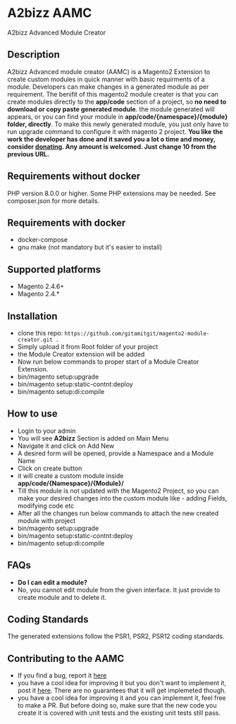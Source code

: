 # A2bizz AAMC
A2bizz Advanced Module Creator

## Description  
A2bizz Advanced module creator (AAMC) is a Magento2 Extension to create custom modules in quick manner with basic requirments of a module.
Developers can make changes in a generated module as per requirement. 
The benifit of this magento2 module creater is that you can create modules directly to the <strong>app/code</strong> section of a project, so <strong>no need to download or copy paste generated module</strong>.
the module generated will appears, or you can find your module in <strong>app/code/{namespace}/{module} folder, directly</strong>.
To make this newly generated module, you just only have to run upgrade command to configure it with magento 2 project.
<strong>You like the work the developer has done and it saved you a lot o time and money, consider <a href="https://www.paypal.me/amitgame2002/10">donating</a>. Any amount is welcomed. Just change 10 from the previous URL.</strong>

## Requirements without docker 
PHP version 8.0.0 or higher. Some PHP extensions may be needed. See composer.json for more details.

## Requirements with docker
 - docker-compose
 - gnu make (not mandatory but it's easier to install)

## Supported platforms
 - Magento 2.4.6+ 
 - Magento 2.4.*

## Installation
 - clone this repo: `https://github.com/gitamitgit/magento2-module-creator.git .`
 - Simply upload it from Root folder of your project
 - the Module Creator extension will be added
 - Now run below commands to proper start of a Module Creator Extension.
 - bin/magento setup:upgrade
 - bin/magento setup:static-contnt:deploy
 - bin/magento setup:di:compile
 
## How to use  
 - Login to your admin
 - You will see <strong>A2bizz</strong> Section is added on Main Menu
 - Navigate it and click on Add New
 - A desired form will be opened, provide a Namespace and a Module Name
 - Click on create button
 - it will create a custom module inside <strong>app/code/{Namespace}/{Module}/</strong>
 - Till this module is not updated with the Magento2 Project, so you can make your desired changes into the custom module like - adding Fields, modifying code etc
 - After all the changes run below commands to attach the new created module with project
 - bin/magento setup:upgrade
 - bin/magento setup:static-contnt:deploy
 - bin/magento setup:di:compile
 
## FAQs  
 - <strong>Do I can edit a module?</strong>
 - No, you cannot edit module from the given interface. It just provide to create module and to delete it.
                        
## Coding Standards  
The generated extensions follow the PSR1, PSR2, PSR12 coding standards.

## Contributing to the AAMC    
 - If you find a bug, report it <a href="https://github.com/gitamitgit/magento2-module-creator/issues">here</a>  
 - you have a cool idea for improving it but you don't want to implement it, post it <a href="https://github.com/gitamitgit/magento2-module-creator/issues">here</a>. There are no guarantees that it will get implemeted though.  
 - you have a cool idea for improving it and you can implement it, feel free to make a PR. But before doing so, make sure that the new code you create it is covered with unit tests and the existing unit tests still pass.  

  
